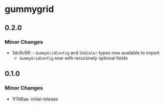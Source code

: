 # gummygrid

## 0.2.0

### Minor Changes

- 1dc8c68: - `GummyGridConfig` and `SVGColor` types now available to import
  - `GummyGridConfig` now with recursively optional fields

## 0.1.0

### Minor Changes

- 1f7d9aa: initial release

